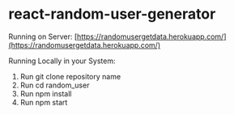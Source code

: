 # react-random-user-generator

Running on Server:
[https://randomusergetdata.herokuapp.com/](https://randomusergetdata.herokuapp.com/)

Running Locally in your System:

1. Run git clone repository name
2. Run cd random_user
3. Run npm install
4. Run npm start
